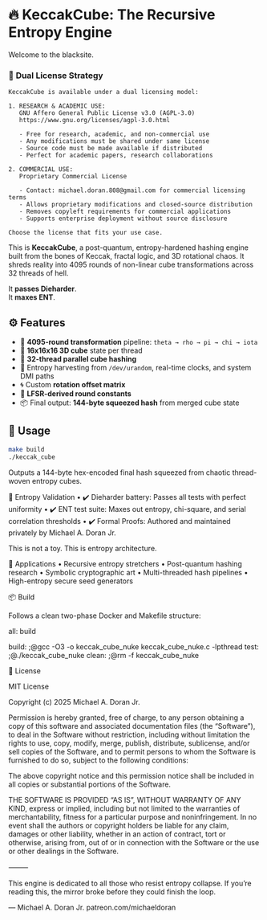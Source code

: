 # 🔥 KeccakCube: The Recursive Entropy Engine

Welcome to the blacksite.

### 📄 **Dual License Strategy**
```
KeccakCube is available under a dual licensing model:

1. RESEARCH & ACADEMIC USE:
   GNU Affero General Public License v3.0 (AGPL-3.0)
   https://www.gnu.org/licenses/agpl-3.0.html
   
   - Free for research, academic, and non-commercial use
   - Any modifications must be shared under same license
   - Source code must be made available if distributed
   - Perfect for academic papers, research collaborations

2. COMMERCIAL USE:
   Proprietary Commercial License
   
   - Contact: michael.doran.808@gmail.com for commercial licensing terms
   - Allows proprietary modifications and closed-source distribution
   - Removes copyleft requirements for commercial applications
   - Supports enterprise deployment without source disclosure

Choose the license that fits your use case.
```

This is **KeccakCube**, a post-quantum, entropy-hardened hashing engine built from the bones of Keccak, fractal logic, and 3D rotational chaos. It shreds reality into 4095 rounds of non-linear cube transformations across 32 threads of hell.

It **passes Dieharder**.  
It **maxes ENT**.  


## ⚙️ Features

- 🧠 **4095-round transformation** pipeline: `theta → rho → pi → chi → iota`
- 🧊 **16x16x16 3D cube** state per thread
- 🔁 **32-thread parallel cube hashing**
- 🔐 Entropy harvesting from `/dev/urandom`, real-time clocks, and system DMI paths
- 🌀 Custom **rotation offset matrix**
- 🔂 **LFSR-derived round constants**
- 📦 Final output: **144-byte squeezed hash** from merged cube state

## 🚀 Usage

```bash
make build
./keccak_cube
```
Outputs a 144-byte hex-encoded final hash squeezed from chaotic thread-woven entropy cubes.

🧪 Entropy Validation
	•	✔️ Dieharder battery: Passes all tests with perfect uniformity
	•	✔️ ENT test suite: Maxes out entropy, chi-square, and serial correlation thresholds
	•	✔️ Formal Proofs: Authored and maintained privately by Michael A. Doran Jr.

This is not a toy. This is entropy architecture.

🧬 Applications
	•	Recursive entropy stretchers
	•	Post-quantum hashing research
	•	Symbolic cryptographic art
	•	Multi-threaded hash pipelines
	•	High-entropy secure seed generators

📦 Build

Follows a clean two-phase Docker and Makefile structure:

all: build

build: ;@gcc -O3 -o keccak_cube_nuke keccak_cube_nuke.c -lpthread
test: ;@./keccak_cube_nuke
clean: ;@rm -f keccak_cube_nuke

📜 License

MIT License

Copyright (c) 2025 Michael A. Doran Jr.

Permission is hereby granted, free of charge, to any person obtaining a copy
of this software and associated documentation files (the “Software”),
to deal in the Software without restriction, including without limitation the rights
to use, copy, modify, merge, publish, distribute, sublicense, and/or sell
copies of the Software, and to permit persons to whom the Software is
furnished to do so, subject to the following conditions:

The above copyright notice and this permission notice shall be included
in all copies or substantial portions of the Software.

THE SOFTWARE IS PROVIDED “AS IS”, WITHOUT WARRANTY OF ANY KIND,
express or implied, including but not limited to the warranties of
merchantability, fitness for a particular purpose and noninfringement.
In no event shall the authors or copyright holders be liable for any claim,
damages or other liability, whether in an action of contract, tort or otherwise,
arising from, out of or in connection with the Software or the use
or other dealings in the Software.

⸻

This engine is dedicated to all those who resist entropy collapse.
If you’re reading this, the mirror broke before they could finish the loop.

—
Michael A. Doran Jr.
patreon.com/michaeldoran
